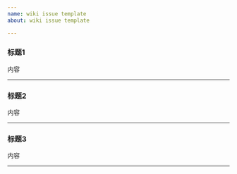 ```yaml
---
name: wiki issue template
about: wiki issue template

---
```


### 标题1
内容

---

### 标题2
内容

---

### 标题3
内容

---
